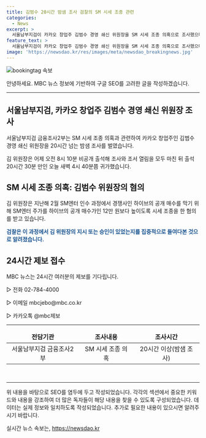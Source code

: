 ```yaml
---
title: 김범수 20시간 밤샘 조사 검찰의 SM 시세 조종 관련
categories:
  - News
excerpt: >
  서울남부지검이 카카오 창업주 김범수 경영 쇄신 위원장을 SM 시세 조종 의혹으로 조사했으며, 20시간 넘는 밤샘 조사를 벌였습니다. 지난해 2월 SM엔터의 인수과정에서 시세를 조종하여 하이브의 공개매수를 막았다는 혐의를 받고 검찰은 김 위원장의 지시 또는 승인 여부를 조사 중입니다. MBC 뉴스는 24시간 제보를 기다리고 있습니다.
feature_text: >
  서울남부지검이 카카오 창업주 김범수 경영 쇄신 위원장을 SM 시세 조종 의혹으로 조사했으며, 20시간 넘는 밤샘 조사를 벌였습니다. 지난해 2월 SM엔터의 인수과정에서 시세를 조종하여 하이브의 공개매수를 막았다는 혐의를 받고 검찰은 김 위원장의 지시 또는 승인 여부를 조사 중입니다. MBC 뉴스는 24시간 제보를 기다리고 있습니다.
image: 'https://newsdao.kr/res/images/meta/newsdao_breakingnews.jpg'
---
```


<p><img src="https://newsdao.kr/res/images/meta/newsdao_breakingnews.jpg" alt="bookingtag 속보" /></p>

<p>안녕하세요. MBC 뉴스 정보에 기반하여 구글 SEO를 고려한 글을 작성하겠습니다.</p>

<hr />

<h2>서울남부지검, 카카오 창업주 김범수 경영 쇄신 위원장 조사</h2>

<p data-ke-size="size16">서울남부지검 금융조사2부는 SM 시세 조종 의혹과 관련하여 카카오 창업주인 김범수 경영 쇄신 위원장을 20시간 넘는 밤샘 조사를 벌였습니다.</p>

<p data-ke-size="size16">김 위원장은 어제 오전 8시 10분 비공개 출석해 조사와 조서 열림을 모두 마친 뒤 출석 20시간 30분 만인 오늘 새벽 4시 40분쯤 귀가했습니다.</p>

<h2>SM 시세 조종 의혹: 김범수 위원장의 혐의</h2>

<p data-ke-size="size16">김 위원장은 지난해 2월 SM엔터 인수 과정에서 경쟁사인 하이브의 공개 매수를 막기 위해 SM엔터 주가를 하이브의 공개 매수가인 12만 원보다 높이도록 시세 조종을 한 혐의를 받고 있습니다.</p>

<p data-ke-size="size16"><b><span style="color: #1a5490;">검찰은 이 과정에서 김 위원장의 지시 또는 승인이 있었는지를 집중적으로 들여다본 것으로 알려졌습니다.</span></b></p>

<h2>24시간 제보 접수</h2>

<p data-ke-size="size16">MBC 뉴스는 24시간 여러분의 제보를 기다립니다.</p>

<p data-ke-size="size16">▷ 전화 02-784-4000</p>

<p data-ke-size="size16">▷ 이메일 mbcjebo@mbc.co.kr</p>

<p data-ke-size="size16">▷ 카카오톡 @mbc제보</p>

<hr>

<table>
  <thead>
    <tr>
      <td style="text-align: center; height: 17px;"><b>전담기관</b></td>
      <td style="text-align: center; height: 17px;"><b>조사내용</b></td>
      <td style="text-align: center; height: 17px;"><b>조사시간</b></td>
    </tr>
  </thead>
  <tbody>
    <tr>
      <td style="text-align: center; height: 17px;">서울남부지검 금융조사2부</td>
      <td style="text-align: center; height: 17px;">SM 시세 조종 의혹</td>
      <td style="text-align: center; height: 17px;">20시간 이상(밤샘 조사)</td>
    </tr>
  </tbody>
</table>

<p data-ke-size="size16">&nbsp;</p>

<hr />

<p>위 내용을 바탕으로 SEO를 염두에 두고 작성되었습니다. 각각의 섹션에서 중요한 키워드와 내용을 강조하여 더 많은 독자들이 해당 내용을 찾을 수 있도록 구성되었습니다. 데이터는 실제 정보와 일치하도록 작성되었습니다. 추가로 필요한 내용이 있으시면 알려주시기 바랍니다.</p>
실시간 뉴스 속보는, <a href="https://newsdao.kr" rel="dofollow">https://newsdao.kr</a>


